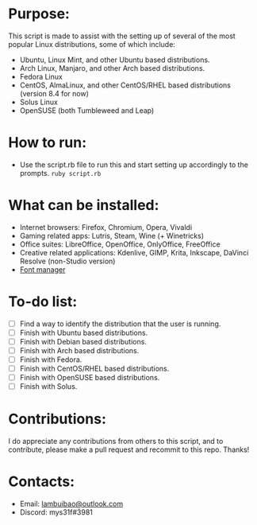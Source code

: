 # Purpose:
This script is made to assist with the setting up of several of the most popular Linux distributions, some of which include:
- Ubuntu, Linux Mint, and other Ubuntu based distributions.
- Arch Linux, Manjaro, and other Arch based distributions.
- Fedora Linux
- CentOS, AlmaLinux, and other CentOS/RHEL based distributions (version 8.4 for now)
- Solus Linux
- OpenSUSE (both Tumbleweed and Leap)

# How to run:
- Use the script.rb file to run this and start setting up accordingly to the prompts.
`ruby script.rb`

# What can be installed:
- Internet browsers: Firefox, Chromium, Opera, Vivaldi
- Gaming related apps: Lutris, Steam, Wine (+ Winetricks)
- Office suites: LibreOffice, OpenOffice, OnlyOffice, FreeOffice
- Creative related applications: Kdenlive, GIMP, Krita, Inkscape, DaVinci Resolve (non-Studio version)
- <a href="https://github.com/FontManager/font-manager">Font manager</a>

# To-do list:
- [ ] Find a way to identify the distribution that the user is running.
- [ ] Finish with Ubuntu based distributions.
- [ ] Finish with Debian based distributions.
- [ ] Finish with Arch based distributions.
- [ ] Finish with Fedora.
- [ ] Finish with CentOS/RHEL based distributions.
- [ ] Finish with OpenSUSE based distributions.
- [ ] Finish with Solus.

# Contributions:
I do appreciate any contributions from others to this script, and to contribute, please make a pull request and recommit to this repo. Thanks!

# Contacts:
- Email: lambuibao@outlook.com
- Discord: mys31f#3981